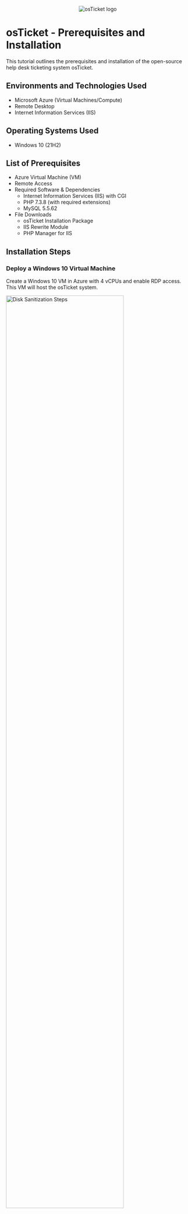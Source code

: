 <p align="center">
<img src="https://i.imgur.com/Clzj7Xs.png" alt="osTicket logo"/>
</p>

<h1>osTicket - Prerequisites and Installation</h1>
This tutorial outlines the prerequisites and installation of the open-source help desk ticketing system osTicket.<br />


<h2>Environments and Technologies Used</h2>

- Microsoft Azure (Virtual Machines/Compute)
- Remote Desktop
- Internet Information Services (IIS)

<h2>Operating Systems Used </h2>

- Windows 10</b> (21H2)

<h2>List of Prerequisites</h2>

- Azure Virtual Machine (VM)
- Remote Access
- Required Software & Dependencies
  - Internet Information Services (IIS) with CGI
  - PHP 7.3.8 (with required extensions)
  - MySQL 5.5.62
- File Downloads
  - osTicket Installation Package
  - IIS Rewrite Module
  - PHP Manager for IIS

<h2>Installation Steps</h2>
<h3>Deploy a Windows 10 Virtual Machine</h3>

<p>
Create a Windows 10 VM in Azure with 4 vCPUs and enable RDP access. This VM will host the osTicket system.
</p>
<p>
<img src="https://i.imgur.com/DJmEXEB.png" height="80%" width="80%" alt="Disk Sanitization Steps"/>
</p>
<br />

<h3>Install IIS, PHP, MySQL</h3>

<p>
- Enable IIS (Internet Information Services) with CGI
- Install PHP 7.3.8 and enable required extensions (php_imap.dll, php_intl.dll, php_opcache.dll)
- Install MySQL 5.5.62, creating a database for osTicket
</p>
<p>
<img src="https://i.imgur.com/DJmEXEB.png" height="80%" width="80%" alt="Disk Sanitization Steps"/>
</p>
<br />

<h3>Download and Configure osTicket</h3>

<p>
- Extract osTicket installation files and move them 
- Rename the upload folder to osTicket.
- Register PHP in IIS and restart the web server.
</p>
<p>
<img src="https://i.imgur.com/DJmEXEB.png" height="80%" width="80%" alt="Disk Sanitization Steps"/>
</p>
<br />

<h3>Set Up osTicket in the Browser and Final Configuration</h3>

<p>
- Open osTicket setup page in a web browser.
- Configure database settings (MySQL root credentials).
- Complete initial helpdesk configuration (name, default email, admin login).
- Rename ost-sampleconfig.php to ost-config.php and adjust file permissions.
- Delete the setup directory for security.
- Set ost-config.php to read-only to prevent unauthorized changes.
</p>
<p>
<img src="https://i.imgur.com/DJmEXEB.png" height="80%" width="80%" alt="Disk Sanitization Steps"/>
</p>

